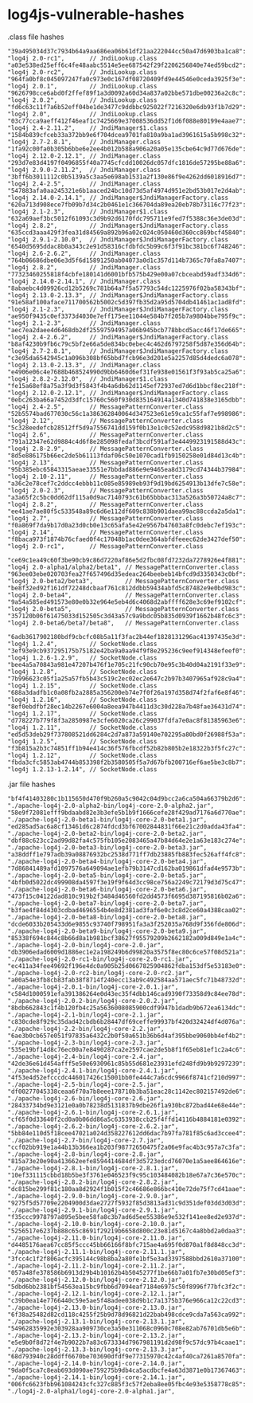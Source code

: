 # log4js-vulnerable-hashes

.class file hashes

	"39a495034d37c7934b64a9aa686ea06b61df21aa222044cc50a47d6903ba1ca8": "log4j 2.0-rc1",       // JndiLookup.class
	"a03e538ed25eff6c4fe48aabc5514e5ee687542f29f2206256840e74ed59bcd2": "log4j 2.0-rc2",       // JndiLookup.class
	"964fa0bf8c045097247fa0c973e0c167df08720409fd9e44546e0ceda3925f3e": "log4j 2.0.1",         // JndiLookup.class
	"9626798cce6abd0f2ffef89f1a3d0092a60d34a837a02bbe571dbe00236a2c8c": "log4j 2.0.2",         // JndiLookup.class
	"fd6c63c11f7a6b52eff04be1de3477c9ddbbc925022f7216320e6db93f1b7d29": "log4j 2.0",           // JndiLookup.class
	"03c77cca9aeff412f46eaf1c7425669e37008536dd52f1d6f088e80199e4aae7": "log4j 2.4-2.11.2",    // JndiManager$1.class
	"1584b839cfceb33a372bb9e6f704dcea9701fa810a9ba1ad3961615a5b998c32": "log4j 2.7-2.8.1",     // JndiManager.class
	"1fa92c00fa0b305b6bbe6e2ee4b012b588a906a20a05e135cbe64c9d77d676de": "log4j 2.12.0-2.12.1", // JndiManager.class
	"293d7e83d4197f0496855f40a7745cfcdd10026dc057dfc1816de57295be88a6": "log4j 2.9.0-2.11.2",  // JndiManager.class
	"3bff6b3011112c0b5139a5c3aa5e698ab1531a2f130e86f9e4262dd6018916d7": "log4j 2.4-2.5",       // JndiManager.class
	"547883afa0aa245321e6b1aaced24bc10d73d5af4974d951e2bd53b017e2d4ab": "log4j 2.14.0-2.14.1", // JndiManager$JndiManagerFactory.class
	"620a713d908ece7fb09b7d34c2b0461e1c366704da89ea20eb78b73116c77f23": "log4j 2.1-2.3",       // JndiManager$1.class
	"632a69aef3bc5012f61093c3d9b92d6170fdc795711e9fed7f5388c36e3de03d": "log4j 2.8.2",         // JndiManager$JndiManagerFactory.class
	"635ccd3aaa429f3fea31d84569a892b96a02c024c050460d360cc869bcf45840": "log4j 2.9.1-2.10.0",  // JndiManager$JndiManagerFactory.class
	"6540d5695ddac8b0a343c2e91d58316cfdbfdc5b99c6f3f91bc381bc6f748246": "log4j 2.6-2.6.2",     // JndiManager.class
	"764b06686dbe06e3d5f6d15891250ab04073a0d1c357d114b7365c70fa8a7407": "log4j 2.8.2",         // JndiManager.class
	"77323460255818f4cbfe180141d6001bfb575b429e00a07cbceabd59adf334d6": "log4j 2.14.0-2.14.1", // JndiManager.class
	"8abaebc4d09926cd12b5269c781b64a7f5a57793c54dc1225976f02ba58343bf": "log4j 2.13.0-2.13.3", // JndiManager$JndiManagerFactory.class
	"91e58af100aface711700562b5002c5d397fb35d2a95d5704db41461ac1ad8fd": "log4j 2.1-2.3",       // JndiManager$JndiManagerFactory.class
	"ae950f9435c0ef3373d4030e7eff175ee11044e584b7f205b7a9804bbe795f9c": "log4j 2.1-2.3",       // JndiManager.class
	"aec7ea2daee4d6468db2df25597594957a06b945bcb778bbcd5acc46f17de665": "log4j 2.4-2.6.2",     // JndiManager$JndiManagerFactory.class
	"b8af4230b9fb6c79c5bf2e66a5de834bc0ebec4c462d6797258f5d87e356d64b": "log4j 2.7-2.8.1",     // JndiManager$JndiManagerFactory.class
	"c3e95da6542945c1a096b308bf65bbd7fcb96e3d201e5a2257d85d4dedc6a078": "log4j 2.13.0-2.13.3", // JndiManager.class
	"e4906e06c4e7688b468524990d9bb6460d6ef31fe938e01561f3f93ab5ca25a6": "log4j 2.8.2-2.12.0",  // JndiManager$1.class
	"fe15a68ef8a75a3f9d3f5843f4b4a6db62d1145ef72937ed7d6d1bbcf8ec218f": "log4j 2.12.0-2.12.1", // JndiManager$JndiManagerFactory.class
	"0ebc263ba66a7452d3dfc15760c560f930d835164914a1340d741838e3165dbb": "log4j 2.4-2.5",       // MessagePatternConverter.class
	"52b5574bad677030c56c1a386362840064d347523e61e59ca1c55faf7e998986": "log4j 2.12",          // MessagePatternConverter.class
	"5c328eedefcb28512ff5d9a7556741dd159f0b13e1c0c52edc958d9821b8d2c5": "log4j 2.6",           // MessagePatternConverter.class
	"791a12347e62d9884c4d6f8e285098fedaf3bcdf591af3e4449923191588d43c": "log4j 2.8-2.9",       // MessagePatternConverter.class
	"8d5e886175b66ec2de5b61113fdaf06c50e1070cad1fb9150258e01d84d13c4b": "log4j 2.13",          // MessagePatternConverter.class
	"95b385ebc65843315aeae33551e7bbdad886e9e9465ea8d3179cd74344b37984": "log4j 2.10-2.11",     // MessagePatternConverter.class
	"a36c2e78cef7c2ddcc4ebbb11c085e85989eb93f9d19bd6254913b13dfe7c58e": "log4j 2.0-2.3",       // MessagePatternConverter.class
	"a3a65f2c5bc0dd62df115a0d9ac7140793c61b65bbbac313a526a3b50724a8c7": "log4j 2.8.2",         // MessagePatternConverter.class
	"ee41ae7ae80f5c533548a89c6d6e112df609c838b901daea99ac88ccda2a5da1": "log4j 2.7",           // MessagePatternConverter.class
	"f0a869f7da9b17d0a23d0cb0e13c65afa5e42e9567b47603a8fc0debc7ef193c": "log4j 2.14",          // MessagePatternConverter.class
	"f8baca973f1874b76cfaed0f4c17048b1ac0dee364abfdfeeec62de3427def50": "log4j 2.0-rc1",       // MessagePatternConverter.class

	"ce69c1ea49c60f3be90cb9c86d7220af86e5d2fbc08fd7232da7278926e4f881": "log4j 2.0-alpha1/alpha2/beta1", // MessagePatternConverter.class
	"963ee03ebe020703fea27f657496d35edeac264beebeb14bfcd9d3350343c0bf": "log4j 2.0-beta2/beta3",         // MessagePatternConverter.class
	"be8f32ed92f161df72248dcbaaf761c812ddbb59434abfd5c87482e9e0bd983c": "log4j 2.0-beta4",               // MessagePatternConverter.class
	"9a54a585ed491573e80e0b32e964e5eb4d6c4068d2abffff628e3c69ef9102cf": "log4j 2.0-beta5",               // MessagePatternConverter.class
	"357120b06f61475033d152505c3d43a57c9a9bdc05b835d0939f1662b48fc6c3": "log4j 2.0-beta6/beta7/beta8",   // MessagePatternConverter.class

	"6adb3617902180bdf9cbcfc08b5a11f3fac2b44ef1828131296ac41397435e3d": "log4j 1.2.4",         // SocketNode.class
	"3ef93e9cb937295175b75182e42ba9a0aa94f9f8e295236c9eef914348efeef0": "log4j 1.2.6-1.2.9",   // SocketNode.class
	"bee4a5a70843a981e47207b476f1e705c21fc90cb70e95c3b40d04a2191f33e9": "log4j 1.2.8",         // SocketNode.class
	"7b996623c05f1a25a57fb5b43c519c2ec02ec2e647c2b97b3407965af928c9a4": "log4j 1.2.15",        // SocketNode.class
	"688a3dadfb1c0a08fb2a2885a356200eb74e7f0f26a197d358d74f2faf6e8f46": "log4j 1.2.16",        // SocketNode.class
	"8ef0ebdfbf28ec14b2267e6004a8eea947b4411d3c30d228a7b48fae36431d74": "log4j 1.2.17",        // SocketNode.class
	"d778227b779f8f3a2850987e3cfe6020ca26c299037fdfa7e0ac8f81385963e6": "log4j 1.2.11",        // SocketNode.class
	"ed5d53deb29f737808521dd6284c2d7a873a59140e702295a80bd0f26988f53a": "log4j 1.2.5",         // SocketNode.class
	"f3b815a2b3c74851ff1b94e414c36f576fbcdf52b82b805b2e18322b3f5fc27c": "log4j 1.2.12",        // SocketNode.class
	"fbda3cfc5853ab4744b853398f2b3580505f5a7d67bfb200716ef6ae5be3c8b7": "log4j 1.2.13-1.2.14", // SocketNode.class




.jar file hashes

	"bf4f41403280c1b115650d470f9b260a5c9042c04d9bcc2a6ca504a66379b2d6": "./apache-log4j-2.0-alpha2-bin/log4j-core-2.0-alpha2.jar",
	"58e9f72081efff9bdaabd82e3b3efe5b1b9f1666cefe28f429ad7176a6d770ae": "./apache-log4j-2.0-beta1-bin/log4j-core-2.0-beta1.jar",
	"ed285ad5ac6a8cf13461d6c2874fdcd3bf67002844831f66e21c2d0adda43fa4": "./apache-log4j-2.0-beta2-bin/log4j-core-2.0-beta2.jar",
	"dbf88c623cc2ad99d82fa4c575fb105e2083465a47b84d64e2e1a63e183c274e": "./apache-log4j-2.0-beta3-bin/log4j-core-2.0-beta3.jar",
	"a38ddff1e797adb39a08876932bc2538d771ff7db23885fb883fec526aff4fc8": "./apache-log4j-2.0-beta4-bin/log4j-core-2.0-beta4.jar",
	"7d86841489afd1097576a649094ae1efb79b3147cd162ba019861dfad4e9573b": "./apache-log4j-2.0-beta5-bin/log4j-core-2.0-beta5.jar",
	"4bfb0d5022dc499908da4597f3e19f9f64d3cc98ce756a2249c72179d3d75c47": "./apache-log4j-2.0-beta6-bin/log4j-core-2.0-beta6.jar",
	"473f15c04122dad810c919b2f3484d46560fd2dd4573f6695d387195816b02a6": "./apache-log4j-2.0-beta7-bin/log4j-core-2.0-beta7.jar",
	"b3fae4f84d4303cdbad4696554b4e8d2381ad3faf6e0c3c8d2ce60a4388caa02": "./apache-log4j-2.0-beta8-bin/log4j-core-2.0-beta8.jar",
	"dcde6033b205433d6e9855c93740f798951fa3a3f252035a768d9f356fde806d": "./apache-log4j-2.0-beta9-bin/log4j-core-2.0-beta9.jar",
	"85338f694c844c8b66d8a1b981bcf38627f95579209b2662182a009d849e1a4c": "./apache-log4j-2.0-bin/log4j-core-2.0.jar",
	"db3906edad6009d1886ec1e2a198249b6d99820a3575f8ec80c6ce57f08d521a": "./apache-log4j-2.0-rc1-bin/log4j-core-2.0-rc1.jar",
	"ec411a34fee49692f196e4dc0a905b25d0667825904862fdba153df5e53183e0": "./apache-log4j-2.0-rc2-bin/log4j-core-2.0-rc2.jar",
	"a00a54e3fb8cb83fab38f8714f240ecc13ab9c492584aa571aec5fc71b48732d": "./apache-log4j-2.0.1-bin/log4j-core-2.0.1.jar",
	"c584d1000591efa391386264e0d43ec35f4dbb146cad9390f73358d9c84ee78d": "./apache-log4j-2.0.2-bin/log4j-core-2.0.2.jar",
	"8bdb662843c1f4b120fb4c25a5636008085900cdf9947b1dadb9b672ea6134dc": "./apache-log4j-2.1-bin/log4j-core-2.1.jar",
	"c830cde8f929c35dad42cbdb6b28447df69ceffe99937bf420d32424df4d076a": "./apache-log4j-2.2-bin/log4j-core-2.2.jar",
	"6ae3b0cb657e051f97835a6432c2b0f50a651b36b6d4af395bbe9060bb4ef4b2": "./apache-log4j-2.3-bin/log4j-core-2.3.jar",
	"535e19bf14d8c76ec00a7e8490287ca2e2597cae2de5b8f1f65eb81ef1c2a4c6": "./apache-log4j-2.4-bin/log4j-core-2.4.jar",
	"42de36e61d454afff5e50e6930961c85b55d681e23931efd248fd9b9b9297239": "./apache-log4j-2.4.1-bin/log4j-core-2.4.1.jar",
	"4f53e4d52efcccdc446017426c15001bb0fe444c7a6cdc9966f8741cf210d997": "./apache-log4j-2.5-bin/log4j-core-2.5.jar",
	"df00277045338ceaa6f70a7b8eee178710b3ba51eac28c1142ec802157492de6": "./apache-log4j-2.6-bin/log4j-core-2.6.jar",
	"28433734bd9e3121e0a0b78238d5131837b9dbe26f1a930bc872bad44e68e44e": "./apache-log4j-2.6.1-bin/log4j-core-2.6.1.jar",
	"cf65f0d33640f2cd0a0b06dd86a5c6353938ccb25f4ffd14116b4884181e0392": "./apache-log4j-2.6.2-bin/log4j-core-2.6.2.jar",
	"5bb84e110d5f18cee47021a024d358227612dd6dac7b97fa781f85c6ad3ccee4": "./apache-log4j-2.7-bin/log4j-core-2.7.jar",
	"ccf02bb919e1a44b13b366ea1b203f98772650475f2a06e9fac4b3c957a7c3fa": "./apache-log4j-2.8-bin/log4j-core-2.8.jar",
	"815a73e20e90a413662eefe8594414684df3d5723edcd76070e1a5aee864616e": "./apache-log4j-2.8.1-bin/log4j-core-2.8.1.jar",
	"10ef331115cbbd18b5be3f3761e046523f9c95c103484082b18e67a7c36e570c": "./apache-log4j-2.8.2-bin/log4j-core-2.8.2.jar",
	"dc815be299f81c180aa8d2924f1b015f2c46686e866bc410e72de75f7cd41aae": "./apache-log4j-2.9.0-bin/log4j-core-2.9.0.jar",
	"9275f5d57709e2204900d3dae2727f5932f85d3813ad31c9d351def03dd3d03d": "./apache-log4j-2.9.1-bin/log4j-core-2.9.1.jar",
	"f35ccc9978797a895e5bee58fa8c3b7ad6d5ee55386e9e532f141ee8ed2e937d": "./apache-log4j-2.10.0-bin/log4j-core-2.10.0.jar",
	"5256517e6237b888c65c8691f29219b6658d800c23e81d5167c4a8bbd2a0daa3": "./apache-log4j-2.11.0-bin/log4j-core-2.11.0.jar",
	"d4485176aea67cc85f5ccc45bb66166f8bfc715ae4a695f0d870a1f8d848cc3d": "./apache-log4j-2.11.1-bin/log4j-core-2.11.1.jar",
	"3fcc4c1f2f806acfc395144c98b8ba2a80fe1bf5e3ad3397588bbd2610a37100": "./apache-log4j-2.11.2-bin/log4j-core-2.11.2.jar",
	"057a48fe378586b6913d29b4b10162b4b5045277f1be66b7a01fb7e30bd05ef3": "./apache-log4j-2.12.0-bin/log4j-core-2.12.0.jar",
	"5dbd6bb2381bf54563ea15bc9fbb6d7094eaf7184e6975c50f8996f77bfc3f2c": "./apache-log4j-2.12.1-bin/log4j-core-2.12.1.jar",
	"c39b0ea14e7766440c59e5ae5f48adee038d9b1c7a1375b376e966ca12c22cd3": "./apache-log4j-2.13.0-bin/log4j-core-2.13.0.jar",
	"6f38a25482d82cd118c4255f25b9d78d96821d22bab498cdce9cda7a563ca992": "./apache-log4j-2.13.1-bin/log4j-core-2.13.1.jar",
	"54962835992e303928aa909730ce3a50e311068c0960c708e82ab76701db5e6b": "./apache-log4j-2.13.2-bin/log4j-core-2.13.2.jar",
	"e5e9b0f8d72f4e7b9022b7a83c673334d7967981191d2d98f9c57dc97b4caae1": "./apache-log4j-2.13.3-bin/log4j-core-2.13.3.jar",
	"68d793940c28ddff6670be703690dfdf9e77315970c42c4af40ca7261a8570fa": "./apache-log4j-2.14.0-bin/log4j-core-2.14.0.jar",
	"9da0f5ca7c8eab693d090ae759275b9db4ca5acdbcfe4a63d3871e0b17367463": "./apache-log4j-2.14.1-bin/log4j-core-2.14.1.jar",
	"006fc6623fbb961084243cfc327c885f3c57f2eba8ee05fbc4e93e5358778c85": "./log4j-2.0-alpha1/log4j-core-2.0-alpha1.jar",
